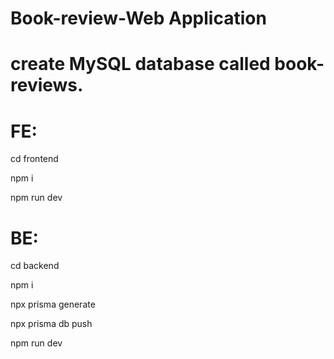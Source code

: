 # Book-review-Web Application

# create MySQL database called book-reviews.

# FE:

cd frontend

npm i

npm run dev

# BE:

cd backend

npm i

npx prisma generate

npx prisma db push

npm run dev
